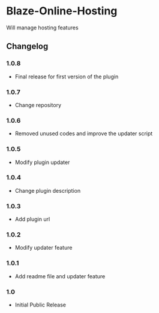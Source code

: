 # Blaze-Online-Hosting
Will manage hosting features

## Changelog

### 1.0.8
* Final release for first version of the plugin

### 1.0.7
* Change repository

### 1.0.6
* Removed unused codes and improve the updater script

### 1.0.5
* Modify plugin updater

### 1.0.4
* Change plugin description

### 1.0.3
* Add plugin url

### 1.0.2
* Modify updater feature

### 1.0.1
* Add readme file and updater feature

### 1.0
* Initial Public Release
